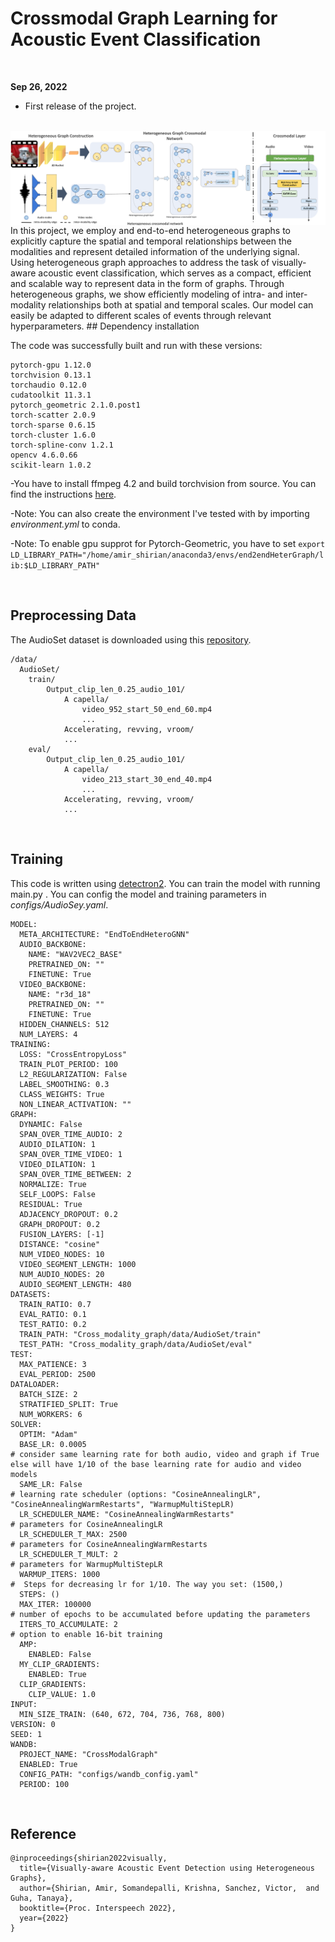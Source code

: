 # Crossmodal Graph Learning for Acoustic Event Classification

<br>

**Sep 26, 2022**
* First release of the project.

<br>

<img src="./docs/1.png" align="center"/>
In this project, we employ and end-to-end heterogeneous graphs to explicitly capture the spatial and temporal relationships between the modalities and represent detailed information of the underlying signal. Using heterogeneous graph approaches to address the task of visually-aware acoustic event classification, which serves as a compact, efficient and scalable way to represent data in the form of graphs. Through heterogeneous graphs, we show efficiently modeling of intra- and inter-modality relationships both at spatial and temporal scales. Our model can easily be adapted to different scales of events through relevant hyperparameters.
## Dependency installation

The code was successfully built and run with these versions:

```
pytorch-gpu 1.12.0
torchvision 0.13.1
torchaudio 0.12.0
cudatoolkit 11.3.1
pytorch_geometric 2.1.0.post1
torch-scatter 2.0.9
torch-sparse 0.6.15
torch-cluster 1.6.0
torch-spline-conv 1.2.1
opencv 4.6.0.66
scikit-learn 1.0.2

```
-You have to install ffmpeg 4.2 and build torchvision from source. You can find the instructions [here](https://github.com/pytorch/vision/blob/main/CONTRIBUTING.md#development-installation).

-Note: You can also create the environment I've tested with by importing _environment.yml_ to conda.

-Note: To enable gpu supprot for Pytorch-Geometric, you have to set ```export LD_LIBRARY_PATH="/home/amir_shirian/anaconda3/envs/end2endHeterGraph/lib:$LD_LIBRARY_PATH"```


<br>

## Preprocessing Data

The AudioSet dataset is downloaded using this [repository](https://github.com/AmirSh15/AudioSet_downloader). 

```
/data/
  AudioSet/
    train/
        Output_clip_len_0.25_audio_101/
            A capella/
                video_952_start_50_end_60.mp4
                ...
            Accelerating, revving, vroom/
            ...
    eval/
        Output_clip_len_0.25_audio_101/
            A capella/
                video_213_start_30_end_40.mp4
                ...
            Accelerating, revving, vroom/
            ...
```


<br>

## Training

This code is written using [detectron2](https://github.com/facebookresearch/detectron2). You can train the model with running main.py . 
You can config the model and training parameters in _configs/AudioSey.yaml_.

```
MODEL:
  META_ARCHITECTURE: "EndToEndHeteroGNN"
  AUDIO_BACKBONE:
    NAME: "WAV2VEC2_BASE"
    PRETRAINED_ON: ""
    FINETUNE: True
  VIDEO_BACKBONE:
    NAME: "r3d_18"
    PRETRAINED_ON: ""
    FINETUNE: True
  HIDDEN_CHANNELS: 512
  NUM_LAYERS: 4
TRAINING:
  LOSS: "CrossEntropyLoss"
  TRAIN_PLOT_PERIOD: 100
  L2_REGULARIZATION: False
  LABEL_SMOOTHING: 0.3
  CLASS_WEIGHTS: True
  NON_LINEAR_ACTIVATION: ""
GRAPH:
  DYNAMIC: False
  SPAN_OVER_TIME_AUDIO: 2
  AUDIO_DILATION: 1
  SPAN_OVER_TIME_VIDEO: 1
  VIDEO_DILATION: 1
  SPAN_OVER_TIME_BETWEEN: 2
  NORMALIZE: True
  SELF_LOOPS: False
  RESIDUAL: True
  ADJACENCY_DROPOUT: 0.2
  GRAPH_DROPOUT: 0.2
  FUSION_LAYERS: [-1]
  DISTANCE: "cosine"
  NUM_VIDEO_NODES: 10
  VIDEO_SEGMENT_LENGTH: 1000
  NUM_AUDIO_NODES: 20
  AUDIO_SEGMENT_LENGTH: 480
DATASETS:
  TRAIN_RATIO: 0.7
  EVAL_RATIO: 0.1
  TEST_RATIO: 0.2
  TRAIN_PATH: "Cross_modality_graph/data/AudioSet/train"
  TEST_PATH: "Cross_modality_graph/data/AudioSet/eval"
TEST:
  MAX_PATIENCE: 3
  EVAL_PERIOD: 2500
DATALOADER:
  BATCH_SIZE: 2
  STRATIFIED_SPLIT: True
  NUM_WORKERS: 6
SOLVER:
  OPTIM: "Adam"
  BASE_LR: 0.0005
# consider same learning rate for both audio, video and graph if True else will have 1/10 of the base learning rate for audio and video models
  SAME_LR: False
# learning rate scheduler (options: "CosineAnnealingLR", "CosineAnnealingWarmRestarts", "WarmupMultiStepLR)
  LR_SCHEDULER_NAME: "CosineAnnealingWarmRestarts"
# parameters for CosineAnnealingLR
  LR_SCHEDULER_T_MAX: 2500
# parameters for CosineAnnealingWarmRestarts
  LR_SCHEDULER_T_MULT: 2
# parameters for WarmupMultiStepLR
  WARMUP_ITERS: 1000
#  Steps for decreasing lr for 1/10. The way you set: (1500,)
  STEPS: ()
  MAX_ITER: 100000
# number of epochs to be accumulated before updating the parameters
  ITERS_TO_ACCUMULATE: 2
# option to enable 16-bit training
  AMP:
    ENABLED: False
  MY_CLIP_GRADIENTS:
    ENABLED: True
  CLIP_GRADIENTS:
    CLIP_VALUE: 1.0
INPUT:
  MIN_SIZE_TRAIN: (640, 672, 704, 736, 768, 800)
VERSION: 0
SEED: 1
WANDB:
  PROJECT_NAME: "CrossModalGraph"
  ENABLED: True
  CONFIG_PATH: "configs/wandb_config.yaml"
  PERIOD: 100
```

<br>

## Reference 

[//]: # ([ArXiv's paper]&#40;https://arxiv.org/pdf/2008.02063&#41;)
```
@inproceedings{shirian2022visually,
  title={Visually-aware Acoustic Event Detection using Heterogeneous Graphs},
  author={Shirian, Amir, Somandepalli, Krishna, Sanchez, Victor,  and Guha, Tanaya},
  booktitle={Proc. Interspeech 2022},
  year={2022}
}
```



<br><br><br>
